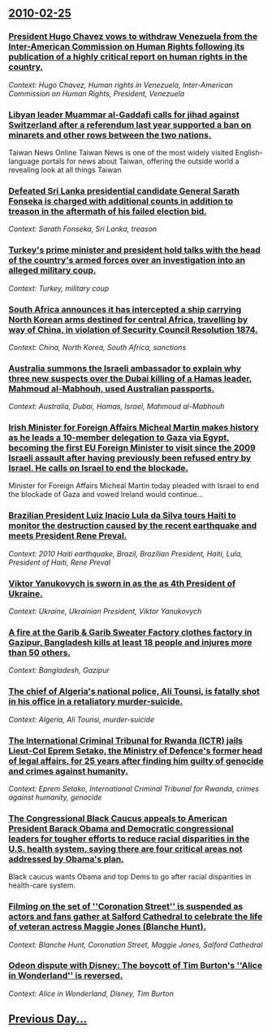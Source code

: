 ## [2010-02-25](/news/2010/02/25/index.md)

### [President Hugo Chavez vows to withdraw Venezuela from the Inter-American Commission on Human Rights following its publication of a highly critical report on human rights in the country. ](/news/2010/02/25/president-hugo-cha-vez-vows-to-withdraw-venezuela-from-the-inter-american-commission-on-human-rights-following-its-publication-of-a-highly-c.md)
_Context: Hugo Chavez, Human rights in Venezuela, Inter-American Commission on Human Rights, President, Venezuela_

### [Libyan leader Muammar al-Gaddafi calls for jihad against Switzerland after a referendum last year supported a ban on minarets and other rows between the two nations. ](/news/2010/02/25/libyan-leader-muammar-al-gaddafi-calls-for-jihad-against-switzerland-after-a-referendum-last-year-supported-a-ban-on-minarets-and-other-rows.md)
Taiwan News Online Taiwan News is one of the most widely visited English-language portals for news about Taiwan, offering the outside world a revealing look at all things Taiwan

### [Defeated Sri Lanka presidential candidate General Sarath Fonseka is charged with additional counts in addition to treason in the aftermath of his failed election bid. ](/news/2010/02/25/defeated-sri-lanka-presidential-candidate-general-sarath-fonseka-is-charged-with-additional-counts-in-addition-to-treason-in-the-aftermath-o.md)
_Context: Sarath Fonseka, Sri Lanka, treason_

### [Turkey's prime minister and president hold talks with the head of the country's armed forces over an investigation into an alleged military coup. ](/news/2010/02/25/turkey-s-prime-minister-and-president-hold-talks-with-the-head-of-the-country-s-armed-forces-over-an-investigation-into-an-alleged-military.md)
_Context: Turkey, military coup_

### [South Africa announces it has intercepted a ship carrying North Korean arms destined for central Africa, travelling by way of China, in violation of Security Council Resolution 1874. ](/news/2010/02/25/south-africa-announces-it-has-intercepted-a-ship-carrying-north-korean-arms-destined-for-central-africa-travelling-by-way-of-china-in-viol.md)
_Context: China, North Korea, South Africa, sanctions_

### [Australia summons the Israeli ambassador to explain why three new suspects over the Dubai killing of a Hamas leader, Mahmoud al-Mabhouh, used Australian passports. ](/news/2010/02/25/australia-summons-the-israeli-ambassador-to-explain-why-three-new-suspects-over-the-dubai-killing-of-a-hamas-leader-mahmoud-al-mabhouh-use.md)
_Context: Australia, Dubai, Hamas, Israel, Mahmoud al-Mabhouh_

### [Irish Minister for Foreign Affairs Micheal Martin makes history as he leads a 10-member delegation to Gaza via Egypt, becoming the first EU Foreign Minister to visit since the 2009 Israeli assault after having previously been refused entry by Israel. He calls on Israel to end the blockade. ](/news/2010/02/25/irish-minister-for-foreign-affairs-michea-l-martin-makes-history-as-he-leads-a-10-member-delegation-to-gaza-via-egypt-becoming-the-first-eu.md)
Minister for Foreign Affairs Miche&aacute;l Martin today pleaded with Israel to end the blockade of Gaza and vowed Ireland would continue&hellip;

### [Brazilian President Luiz Inacio Lula da Silva tours Haiti to monitor the destruction caused by the recent earthquake and meets President Rene Preval. ](/news/2010/02/25/brazilian-president-luiz-ina-cio-lula-da-silva-tours-haiti-to-monitor-the-destruction-caused-by-the-recent-earthquake-and-meets-president-re.md)
_Context: 2010 Haiti earthquake, Brazil, Brazilian President, Haiti, Lula, President of Haiti, Rene Preval_

### [Viktor Yanukovych is sworn in as the as 4th President of Ukraine. ](/news/2010/02/25/viktor-yanukovych-is-sworn-in-as-the-as-4th-president-of-ukraine.md)
_Context: Ukraine, Ukrainian President, Viktor Yanukovych_

### [A fire at the Garib & Garib Sweater Factory clothes factory in Gazipur, Bangladesh kills at least 18 people and injures more than 50 others. ](/news/2010/02/25/a-fire-at-the-garib-garib-sweater-factory-clothes-factory-in-gazipur-bangladesh-kills-at-least-18-people-and-injures-more-than-50-others.md)
_Context: Bangladesh, Gazipur_

### [The chief of Algeria's national police, Ali Tounsi, is fatally shot in his office in a retaliatory murder-suicide. ](/news/2010/02/25/the-chief-of-algeria-s-national-police-ali-tounsi-is-fatally-shot-in-his-office-in-a-retaliatory-murderasuicide.md)
_Context: Algeria, Ali Tounsi, murder-suicide_

### [The International Criminal Tribunal for Rwanda (ICTR) jails Lieut-Col Eprem Setako, the Ministry of Defence's former head of legal affairs, for 25 years after finding him guilty of genocide and crimes against humanity. ](/news/2010/02/25/the-international-criminal-tribunal-for-rwanda-ictr-jails-lieut-col-eprem-setako-the-ministry-of-defence-s-former-head-of-legal-affairs.md)
_Context: Eprem Setako, International Criminal Tribunal for Rwanda, crimes against humanity, genocide_

### [The Congressional Black Caucus appeals to American President Barack Obama and Democratic congressional leaders  for tougher efforts to reduce racial disparities in the U.S. health system, saying there are four critical areas not addressed by Obama's plan. ](/news/2010/02/25/the-congressional-black-caucus-appeals-to-american-president-barack-obama-and-democratic-congressional-leaders-for-tougher-efforts-to-reduc.md)
Black caucus wants Obama and top Dems to go after racial disparities in health-care system.

### [Filming on the set of ''Coronation Street'' is suspended as actors and fans gather at Salford Cathedral to celebrate the life of veteran actress Maggie Jones (Blanche Hunt). ](/news/2010/02/25/filming-on-the-set-of-coronation-street-is-suspended-as-actors-and-fans-gather-at-salford-cathedral-to-celebrate-the-life-of-veteran-act.md)
_Context: Blanche Hunt, Coronation Street, Maggie Jones, Salford Cathedral_

### [Odeon dispute with Disney: The boycott of Tim Burton's ''Alice in Wonderland'' is reversed. ](/news/2010/02/25/odeon-dispute-with-disney-the-boycott-of-tim-burton-s-alice-in-wonderland-is-reversed.md)
_Context: Alice in Wonderland, Disney, Tim Burton_

## [Previous Day...](/news/2010/02/24/index.md)

